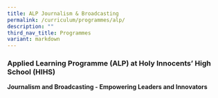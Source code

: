 ```yaml
---
title: ALP Journalism & Broadcasting
permalink: /curriculum/programmes/alp/
description: ""
third_nav_title: Programmes
variant: markdown
---
```

### **Applied Learning Programme (ALP) at Holy Innocents’ High School (HIHS)**

**Journalism and Broadcasting - Empowering Leaders and Innovators**

